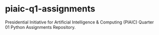 # piaic-q1-assignments
Presidential Initiative for Artificial Intelligence &amp; Computing (PIAIC) Quarter 01 Python Assignments Repository.
